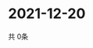 # 2021-12-20
  共 0条

  <!-- BEGIN -->
  <!-- 最后更新时间Mon Dec 20 2021 12:08:16 GMT+0000 (Coordinated Universal Time) -->
  
  <!-- END -->
  
  